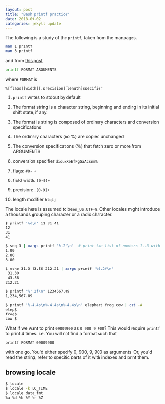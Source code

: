 ```yaml
---
layout: post
title: "Bash printf practice"
date: 2018-09-02
categories: jekyll update
---
```


The following is a study of the `printf`, taken from the manpages.

``` bash
man 1 printf
man 3 printf
```

and from [this post](https://cplusplus.com/reference/cstdio/printf/)


``` bash
printf FORMAT ARGUMENTS
```

where `FORMAT` is

```
%[flags][width][.precision][length]specifier
```

1. `printf` writes to stdout by default
2. The format string is a character string, beginning and ending in its initial shift state, if any.
3. The format is string is composed of ordinary characters and conversion specifications
4. The ordinary characters (no %) are copied unchanged
5. The conversion specifications (%) that fetch zero or more from ARGUMENTS

1. conversion specifier `diouxXeEfFgGaAcsnm%`
2. flags: `#0-'+`
3. field width: `[0-9]+`
4. precision: `.[0-9]+`
5. length modifier `hlqLj`

The locale here is assumed to be`en_US.UTF-8`. Other locales might introduce a thousands grouping character or a radix character.

``` bash
$ printf '%d\n' 12 31 41
12
31
41

$ seq 3 | xargs printf '%.2f\n'  # print the list of numbers 1..3 with two decimal points
1.00
2.00
3.00

$ echo 31.3 43.56 212.21 | xargs printf '%6.2f\n'
 31.30
 43.56
212.21

$ printf "%'.2f\n" 1234567.89
1,234,567.89

$ printf '%-4.4s\n%-4.4s\n%-4.4s\n' elephant frog cow | cat -A
elep$
frog$
cow $
```
What if we want to print `09009900`  as `0 900 9 900`? This would require `printf` to print 4 times.  i.e. You will not find a format such that

```
printf FORMAT 09009900
```

with one go. You'd either specify 0, 900, 9, 900 as arguments. Or, you'd read the string, refer to specific parts of it with indexes and print them.


## browsing locale

``` bash
$ locale
$ locale -k LC_TIME
$ locale date_fmt
%a %d %b %Y %r %Z
```
